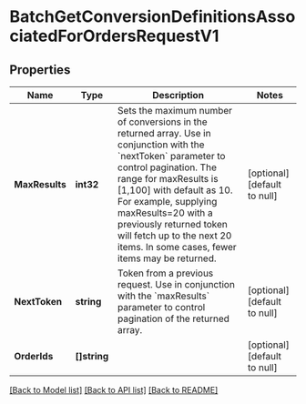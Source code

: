 # BatchGetConversionDefinitionsAssociatedForOrdersRequestV1

## Properties
Name | Type | Description | Notes
------------ | ------------- | ------------- | -------------
**MaxResults** | **int32** | Sets the maximum number of conversions in the returned array. Use in conjunction with the &#x60;nextToken&#x60; parameter to control pagination. The range for maxResults is [1,100] with default as 10. For example, supplying maxResults&#x3D;20 with a previously returned token will fetch up to the next 20 items. In some cases, fewer items may be returned. | [optional] [default to null]
**NextToken** | **string** | Token from a previous request. Use in conjunction with the &#x60;maxResults&#x60; parameter to control pagination of the returned array. | [optional] [default to null]
**OrderIds** | **[]string** |  | [optional] [default to null]

[[Back to Model list]](../README.md#documentation-for-models) [[Back to API list]](../README.md#documentation-for-api-endpoints) [[Back to README]](../README.md)

